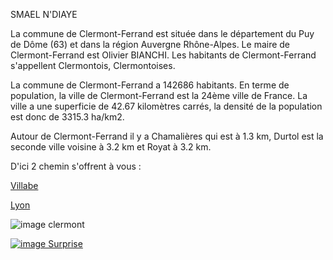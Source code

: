 SMAEL N'DIAYE

La commune de Clermont-Ferrand est située dans le département du Puy de Dôme (63) et dans la région Auvergne Rhône-Alpes.
Le maire de Clermont-Ferrand est Olivier BIANCHI. Les habitants de Clermont-Ferrand s'appellent Clermontois, Clermontoises.

La commune de Clermont-Ferrand a 142686 habitants. En terme de population, la ville de Clermont-Ferrand est la 24ème ville de France.
La ville a une superficie de 42.67 kilomètres carrés, la densité de la population est donc de 3315.3 ha/km2.

Autour de Clermont-Ferrand il y a Chamalières qui est à 1.3 km, Durtol est la seconde ville voisine à 3.2 km et Royat à 3.2 km.


D'ici  2 chemin s'offrent à vous :

[Villabe](https://github.com/indiaye18/TP2_Lab/blob/main/jeu-heros-Labyrinthe-Tour-Monde/Villabe.md)


[Lyon](https://github.com/indiaye18/TP2_Lab/blob/main/jeu-heros-Labyrinthe-Tour-Monde/Lyon.md)


![image clermont](https://a2f6z9k6.rocketcdn.me/wp-content/uploads/2019/09/Clermont_Ferrand_Crédit_Adeline_Girard_ClermontAuvergneMétropole-e1498574754402-1024x680.jpg) 

[![image Surprise](https://images.subsplash.com/image.jpg?id=ecfdbfc0-0773-44aa-b05f-b605f9e274c0&w=1920&h=692)](https://github.com/ccousin26/Labyrinthe_TP2/blob/main/jeu-heros-paris/index.md)
